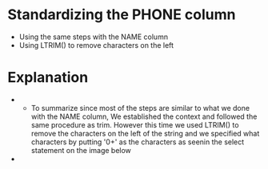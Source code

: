 # Standardizing the PHONE column
* Using the same steps with the NAME column
* Using LTRIM() to remove characters on the left

# Explanation
* * To summarize since most of the steps are similar to what we done with the NAME column, We established the context and followed the same procedure as trim. However this time we used LTRIM() to remove the characters on the left of the string and we specified what characters by putting '0+' as the characters as seenin the select statement on the image below
* 
